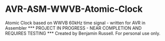 # AVR-ASM-WWVB-Atomic-Clock
Atomic Clock based on WWVB 60kHz time signal - written for AVR in Assembler
*** PROJECT IN PROGRESS - NEAR COMPLETION AND REQUIRES TESTING ***
Created by Benjamin Russell.  For personal use only.
